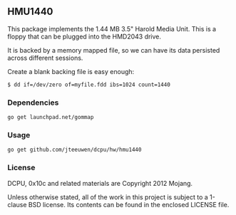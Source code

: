 ## HMU1440

This package implements the 1.44 MB 3.5" Harold Media Unit.
This is a floppy that can be plugged into the HMD2043 drive.

It is backed by a memory mapped file, so we can have its data
persisted across different sessions.

Create a blank backing file is easy enough:

    $ dd if=/dev/zero of=myfile.fdd ibs=1024 count=1440

### Dependencies

	go get launchpad.net/gommap

### Usage

    go get github.com/jteeuwen/dcpu/hw/hmu1440

### License

DCPU, 0x10c and related materials are Copyright 2012 Mojang.

Unless otherwise stated, all of the work in this project is subject to a
1-clause BSD license. Its contents can be found in the enclosed LICENSE file.

